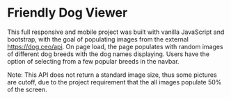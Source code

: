 # Friendly Dog Viewer

This full responsive and mobile project was built with vanilla JavaScript and bootstrap, with the goal of populating images from the external https://dog.ceo/api. 
On page load, the page populates with random images of different dog breeds with the dog names displaying. 
Users have the option of selecting from a few popular breeds in the navbar. 

Note: This API does not return a standard image size, thus some pictures are cutoff, due to the project requirement that the all images populate 50% of the screen.
